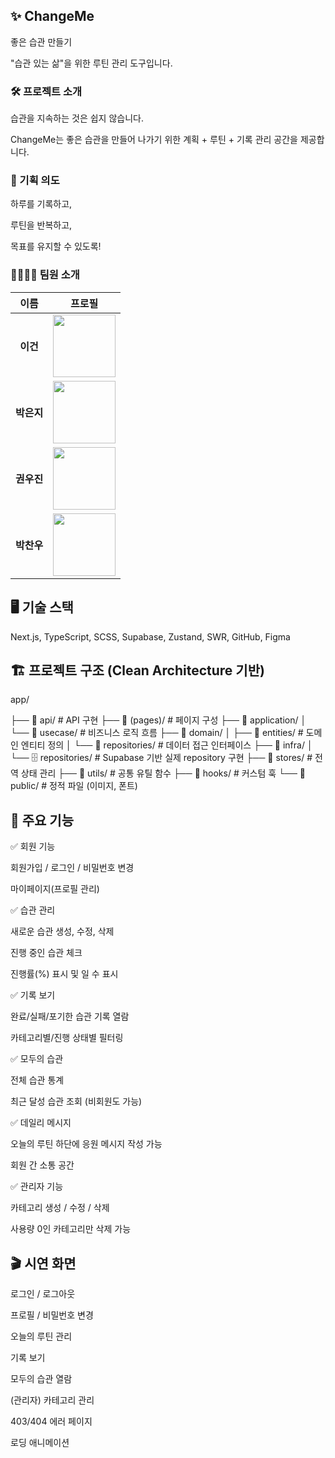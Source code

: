 ## ✨ ChangeMe
좋은 습관 만들기

"습관 있는 삶"을 위한 루틴 관리 도구입니다.

### 🛠️ 프로젝트 소개
습관을 지속하는 것은 쉽지 않습니다.

ChangeMe는 좋은 습관을 만들어 나가기 위한
계획 + 루틴 + 기록 관리 공간을 제공합니다.

### 📝 기획 의도

하루를 기록하고,

루틴을 반복하고,

목표를 유지할 수 있도록!

### 👨‍👩‍👧‍👦 팀원 소개
| 이름 | 프로필 |
|:---:|:---:|
| **이건** | [<img src="https://avatars.githubusercontent.com/u/124166842?s=64&v=4" width="100" />](https://github.com/leegeon-spinachSW) |
| **박은지** | [<img src="https://avatars.githubusercontent.com/u/149561623?s=64&v=4" width="100" />](https://github.com/EJ-99) |
| **권우진** | [<img src="https://avatars.githubusercontent.com/u/57216021?s=64&v=4" width="100" />](https://github.com/wojin57) |
| **박찬우** | [<img src="https://avatars.githubusercontent.com/u/58602643?s=64&v=4" width="100" />](https://github.com/pcw7) |

## 🖥️ 기술 스택
Next.js, TypeScript, SCSS, Supabase, Zustand, SWR, GitHub, Figma

## 🏗️ 프로젝트 구조 (Clean Architecture 기반)
app/

├── 📂 api/                    # API 구현
├── 📂 (pages)/                 # 페이지 구성
├── 📂 application/
│   └── 🧩 usecase/             # 비즈니스 로직 흐름
├── 📂 domain/
│   ├── 📄 entities/            # 도메인 엔티티 정의
│   └── 📄 repositories/        # 데이터 접근 인터페이스
├── 📂 infra/
│   └── 🗄️ repositories/        # Supabase 기반 실제 repository 구현
├── 📂 stores/                  # 전역 상태 관리
├── 📂 utils/                   # 공통 유틸 함수
├── 📂 hooks/                   # 커스텀 훅
└── 📂 public/                  # 정적 파일 (이미지, 폰트)

## 🌟 주요 기능
✅ 회원 기능

회원가입 / 로그인 / 비밀번호 변경

마이페이지(프로필 관리)

✅ 습관 관리

새로운 습관 생성, 수정, 삭제

진행 중인 습관 체크

진행률(%) 표시 및 일 수 표시

✅ 기록 보기

완료/실패/포기한 습관 기록 열람

카테고리별/진행 상태별 필터링

✅ 모두의 습관

전체 습관 통계

최근 달성 습관 조회 (비회원도 가능)

✅ 데일리 메시지

오늘의 루틴 하단에 응원 메시지 작성 가능

회원 간 소통 공간

✅ 관리자 기능

카테고리 생성 / 수정 / 삭제

사용량 0인 카테고리만 삭제 가능

## 🎬 시연 화면

로그인 / 로그아웃

프로필 / 비밀번호 변경

오늘의 루틴 관리

기록 보기

모두의 습관 열람

(관리자) 카테고리 관리

403/404 에러 페이지

로딩 애니메이션
